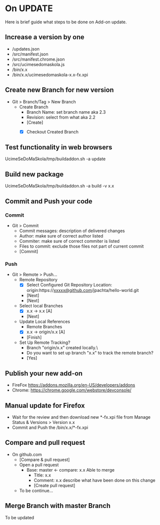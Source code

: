 # On UPDATE

Here is brief guide what steps to be done on Add-on update.


## Increase a version by one
* /updates.json
* /src/manifest.json
* /src/manifest.chrome.json
* /src/ucimesedomaskola.js
* /bin/x.x
* /bin/x.x/ucimesedomaskola-x.x-fx.xpi


## Create new Branch for new version
* Git > Branch/Tag > New Branch
  * Create Branch
    * Branch Name: set branch name aka 2.3
    * Revision: select from what aka 2.2
    * [Create]
    * [x] Checkout Created Branch


## Test functionality in web browsers
UcimeSeDoMaSkola/tmp/buildaddon.sh -a update


## Build new package
UcimeSeDoMaSkola/tmp/buildaddon.sh -a build -v x.x


## Commit and Push your code
### Commit
* Git > Commit
  * Commit messages: description of delivered changes
  * Author: make sure of correct author listed
  * Commiter: make sure of correct commiter is listed
  * Files to commit: exclude those files not part of current commit
  * [Commit]


### Push
* Git > Remote > Push...
  * Remote Repository
    * [x] Select Configured Git Repository Location: origin:https://xxxxx@github.com/jpachta/hello-world.git
    * [Next]
    * [Next]
  * Select local Branches
    * [x] x.x -> x.x [A]
    * [Next]
  * Update Local References
    * Remote Branches
    * [x] x.x -> origin/x.x [A]
    * [Finish]
  * Set Up Remote Tracking?
    * Branch "origin/x.x" created locally.\\
    * Do you want to set up branch "x.x" to track the remote branch?
    * [Yes]


## Publish your new add-on
* FireFox https://addons.mozilla.org/en-US/developers/addons
* Chrome: https://chrome.google.com/webstore/devconsole/


## Manual update for Firefox
* Wait for the review and then download new *-fx.xpi file from Manage Status & Versions > Version x.x
* Commit and Push the /bin/x.x/*-fx.xpi


## Compare and pull request
* On github.com
  * [Compare & pull request]
  * Open a pull request
    * Base: master <- compare: x.x Able to merge
      * Title: x.x
      * Comment: x.x describe what have been done on this change
      * [Create pull request]
  * To be continue...

## Merge Branch with master Branch
To be updated